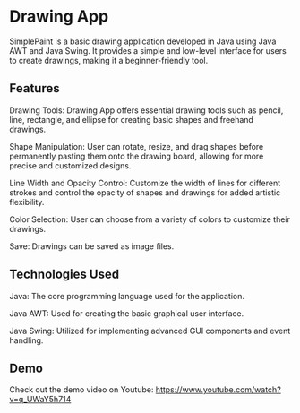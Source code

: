 # Drawing App  

SimplePaint is a basic drawing application developed in Java using Java AWT and Java Swing. It provides a simple and low-level interface for users to create drawings, making it a beginner-friendly tool.  


## Features  

Drawing Tools: Drawing App offers essential drawing tools such as pencil, line, rectangle, and ellipse for creating basic shapes and freehand drawings.  

Shape Manipulation: User can rotate, resize, and drag shapes before permanently pasting them onto the drawing board, allowing for more precise and customized designs.  

Line Width and Opacity Control: Customize the width of lines for different strokes and control the opacity of shapes and drawings for added artistic flexibility.  

Color Selection: User can choose from a variety of colors to customize their drawings.  

Save: Drawings can be saved as image files.  


## Technologies Used  

Java: The core programming language used for the application.  

Java AWT: Used for creating the basic graphical user interface.  

Java Swing: Utilized for implementing advanced GUI components and event handling.  

## Demo
Check out the demo video on Youtube: https://www.youtube.com/watch?v=q_UWaY5h714
